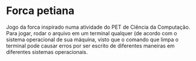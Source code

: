 # Forca petiana
Jogo da forca inspirado numa atividade do PET de Ciência da Computação.
Para jogar, rodar o arquivo em um terminal qualquer (de acordo com o sistema operacional de sua máquina, visto que o comando que limpa o terminal pode causar erros por ser escrito de diferentes maneiras em diferentes sistemas operacionais.
